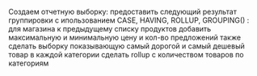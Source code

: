 Создаем отчетную выборку:
предоставить следующий результат
группировки с ипользованием CASE, HAVING, ROLLUP, GROUPING() :
для магазина к предыдущему списку продуктов добавить максимальную и минимальную цену и кол-во предложений
также сделать выборку показывающую самый дорогой и самый дешевый товар в каждой категории
сделать rollup с количеством товаров по категориям